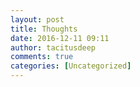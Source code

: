 ```yaml
---
layout: post
title: Thoughts
date: 2016-12-11 09:11
author: tacitusdeep
comments: true
categories: [Uncategorized]
---
```



